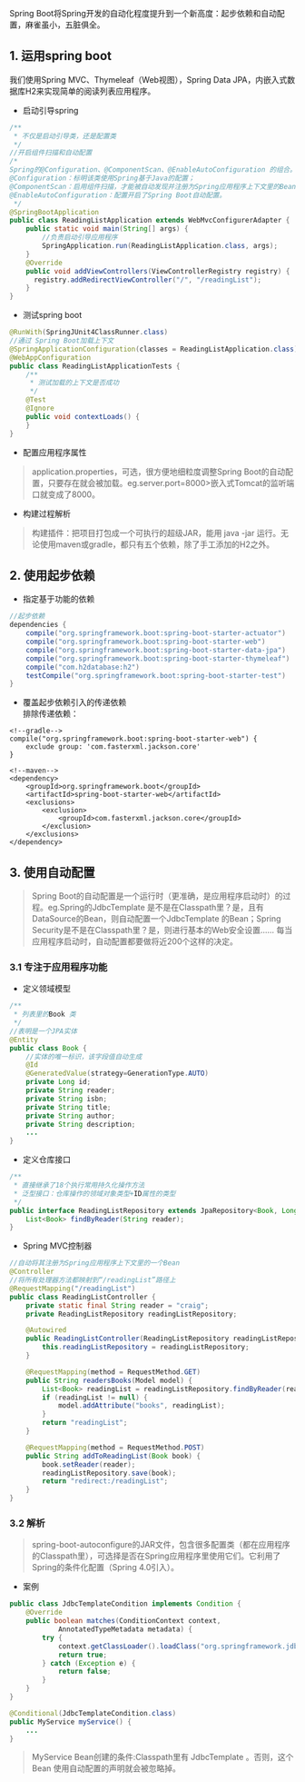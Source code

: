 Spring Boot将Spring开发的自动化程度提升到一个新高度：起步依赖和自动配置，麻雀虽小，五脏俱全。

## 1. 运用spring boot
我们使用Spring MVC、Thymeleaf（Web视图），Spring Data JPA，内嵌入式数据库H2来实现简单的阅读列表应用程序。

- 启动引导spring

```java  
/**
 * 不仅是启动引导类，还是配置类
 */
//开启组件扫描和自动配置
/*
Spring的@Configuration、@ComponentScan、@EnableAutoConfiguration 的组合。
@Configuration：标明该类使用Spring基于Java的配置；
@ComponentScan：启用组件扫描，才能被自动发现并注册为Spring应用程序上下文里的Bean；
@EnableAutoConfiguration：配置开启了Spring Boot自动配置。
 */
@SpringBootApplication
public class ReadingListApplication extends WebMvcConfigurerAdapter {
    public static void main(String[] args) {
        //负责启动引导应用程序
        SpringApplication.run(ReadingListApplication.class, args);
    }
    @Override
    public void addViewControllers(ViewControllerRegistry registry) {
      registry.addRedirectViewController("/", "/readingList");
    }
}
```

- 测试spring boot

```java  
@RunWith(SpringJUnit4ClassRunner.class)
//通过 Spring Boot加载上下文
@SpringApplicationConfiguration(classes = ReadingListApplication.class)
@WebAppConfiguration
public class ReadingListApplicationTests {
	/**
	 * 测试加载的上下文是否成功
	 */
	@Test
	@Ignore
	public void contextLoads() {
	}
}
```

- 配置应用程序属性
>application.properties，可选，很方便地细粒度调整Spring Boot的自动配置，只要存在就会被加载。eg.server.port=8000>嵌入式Tomcat的监听端口就变成了8000。

- 构建过程解析

>构建插件：把项目打包成一个可执行的超级JAR，能用 java -jar 运行。无论使用maven或gradle，都只有五个依赖，除了手工添加的H2之外。

## 2. 使用起步依赖
- 指定基于功能的依赖

```java  
//起步依赖
dependencies {
    compile("org.springframework.boot:spring-boot-starter-actuator")
    compile("org.springframework.boot:spring-boot-starter-web")
    compile("org.springframework.boot:spring-boot-starter-data-jpa")
    compile("org.springframework.boot:spring-boot-starter-thymeleaf")
    compile("com.h2database:h2")
    testCompile("org.springframework.boot:spring-boot-starter-test")
}
```

- 覆盖起步依赖引入的传递依赖  
排除传递依赖：

```
<!--gradle-->
compile("org.springframework.boot:spring-boot-starter-web") {
    exclude group: 'com.fasterxml.jackson.core'
}

<!--maven-->
<dependency>
    <groupId>org.springframework.boot</groupId>
    <artifactId>spring-boot-starter-web</artifactId>
    <exclusions>
        <exclusion>
            <groupId>com.fasterxml.jackson.core</groupId>
        </exclusion>
    </exclusions>
</dependency>
```

## 3. 使用自动配置
>Spring Boot的自动配置是一个运行时（更准确，是应用程序启动时）的过程。eg.Spring的JdbcTemplate 是不是在Classpath里？是，且有DataSource的Bean，则自动配置一个JdbcTemplate 的Bean；Spring Security是不是在Classpath里？是，则进行基本的Web安全设置……
每当应用程序启动时，自动配置都要做将近200个这样的决定。

### 3.1 专注于应用程序功能
- 定义领域模型
```java  
/**
 * 列表里的Book 类
 */
//表明是一个JPA实体
@Entity
public class Book {
	//实体的唯一标识，该字段值自动生成
	@Id
	@GeneratedValue(strategy=GenerationType.AUTO)
	private Long id;
	private String reader;
	private String isbn;
	private String title;
	private String author;
	private String description;
	...
}
```

- 定义仓库接口
```java  
/**
 * 直接继承了18个执行常用持久化操作方法
 * 泛型接口：仓库操作的领域对象类型+ID属性的类型
 */
public interface ReadingListRepository extends JpaRepository<Book, Long> {
	List<Book> findByReader(String reader);
}
```

- Spring MVC控制器
```java  
//自动将其注册为Spring应用程序上下文里的一个Bean
@Controller
//将所有处理器方法都映射到“/readingList”路径上
@RequestMapping("/readingList")
public class ReadingListController {
    private static final String reader = "craig";
    private ReadingListRepository readingListRepository;

    @Autowired
    public ReadingListController(ReadingListRepository readingListRepository) {
        this.readingListRepository = readingListRepository;
    }

    @RequestMapping(method = RequestMethod.GET)
    public String readersBooks(Model model) {
        List<Book> readingList = readingListRepository.findByReader(reader);
        if (readingList != null) {
            model.addAttribute("books", readingList);
        }
        return "readingList";
    }

    @RequestMapping(method = RequestMethod.POST)
    public String addToReadingList(Book book) {
        book.setReader(reader);
        readingListRepository.save(book);
        return "redirect:/readingList";
    }
}
```

### 3.2 解析
>spring-boot-autoconfigure的JAR文件，包含很多配置类（都在应用程序的Classpath里），可选择是否在Spring应用程序里使用它们。它利用了Spring的条件化配置（Spring 4.0引入）。

- 案例
```java  
public class JdbcTemplateCondition implements Condition {
	@Override
	public boolean matches(ConditionContext context,
			AnnotatedTypeMetadata metadata) {
		try {
			context.getClassLoader().loadClass("org.springframework.jdbc.core.JdbcTemplate");
			return true;
		} catch (Exception e) {
			return false;
		}
	}
}

@Conditional(JdbcTemplateCondition.class)
public MyService myService() {
	...
}
```
>MyService Bean创建的条件:Classpath里有 JdbcTemplate 。否则，这个Bean
使用自动配置的声明就会被忽略掉。